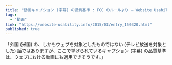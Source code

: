 ```yaml
---
title: "動画キャプション (字幕) の品質基準 : FCC のルールより — Website Usability Info"
tags:
  - "動画"
link: "https://website-usability.info/2015/03/entry_150320.html"
published: true
---
```


「外国 (米国) の、しかもウェブを対象としたものではない (テレビ放送を対象とした) 話ではありますが、ここで挙げられているキャプション (字幕) の品質基準は、ウェブにおける動画にも適用できそうです。」
